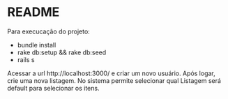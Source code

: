 # README

Para execucação do projeto:

* bundle install
* rake db:setup && rake db:seed
* rails s

Acessar a url http://localhost:3000/ e criar um novo usuário.
Após logar, crie uma nova listagem. No sistema permite selecionar qual Listagem será default para selecionar os itens.
